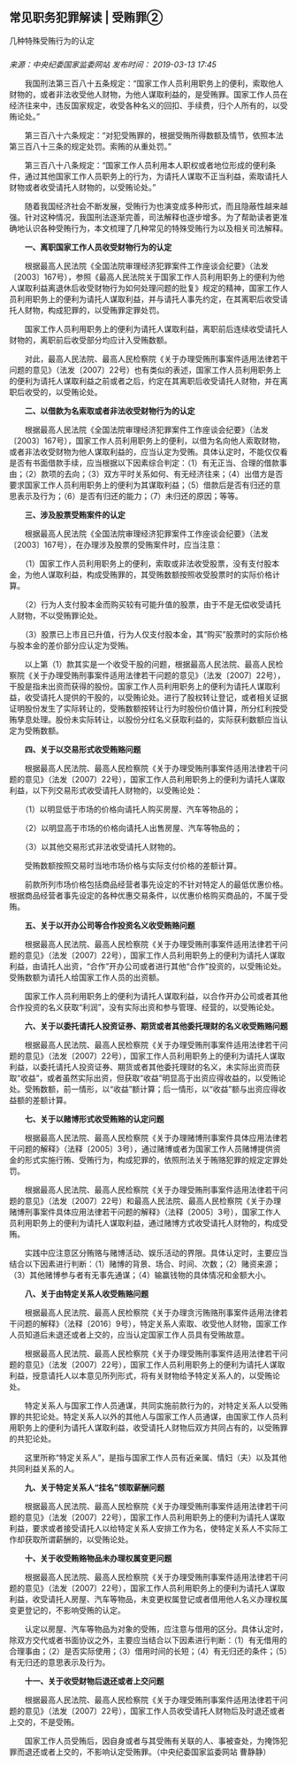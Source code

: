 ## 常见职务犯罪解读 | 受贿罪②  
几种特殊受贿行为的认定

### 

_来源：中央纪委国家监委网站_ _发布时间： 2019-03-13 17:45_

　　我国刑法第三百八十五条规定：“国家工作人员利用职务上的便利，索取他人财物的，或者非法收受他人财物，为他人谋取利益的，是受贿罪。国家工作人员在经济往来中，违反国家规定，收受各种名义的回扣、手续费，归个人所有的，以受贿论处。”

　　第三百八十六条规定：“对犯受贿罪的，根据受贿所得数额及情节，依照本法第三百八十三条的规定处罚。索贿的从重处罚。”

　　第三百八十八条规定：“国家工作人员利用本人职权或者地位形成的便利条件，通过其他国家工作人员职务上的行为，为请托人谋取不正当利益，索取请托人财物或者收受请托人财物的，以受贿论处。”

　　随着我国经济社会不断发展，受贿行为也演变成多种形式，而且隐蔽性越来越强。针对这种情况，我国刑法逐渐完善，司法解释也逐步增多。为了帮助读者更准确地认识各种受贿行为，本文梳理了几种常见的特殊受贿行为以及相关司法解释。

　　**一、离职国家工作人员收受财物行为的认定**

　　根据最高人民法院《全国法院审理经济犯罪案件工作座谈会纪要》（法发〔2003〕167号），参照《最高人民法院关于国家工作人员利用职务上的便利为他人谋取利益离退休后收受财物行为如何处理问题的批复》规定的精神，国家工作人员利用职务上的便利为请托人谋取利益，并与请托人事先约定，在其离职后收受请托人财物，构成犯罪的，以受贿罪定罪处罚。

　　国家工作人员利用职务上的便利为请托人谋取利益，离职前后连续收受请托人财物的，离职前后收受部分均应计入受贿数额。

　　对此，最高人民法院、最高人民检察院《关于办理受贿刑事案件适用法律若干问题的意见》（法发〔2007〕22号）也有类似的表述，国家工作人员利用职务上的便利为请托人谋取利益之前或者之后，约定在其离职后收受请托人财物，并在离职后收受的，以受贿论处。

　　**二、以借款为名索取或者非法收受财物行为的认定**

　　根据最高人民法院《全国法院审理经济犯罪案件工作座谈会纪要》（法发〔2003〕167号），国家工作人员利用职务上的便利，以借为名向他人索取财物，或者非法收受财物为他人谋取利益的，应当认定为受贿。具体认定时，不能仅仅看是否有书面借款手续，应当根据以下因素综合判定：（1）有无正当、合理的借款事由；（2）款项的去向；（3）双方平时关系如何、有无经济往来；（4）出借方是否要求国家工作人员利用职务上的便利为其谋取利益；（5）借款后是否有归还的意思表示及行为；（6）是否有归还的能力；（7）未归还的原因；等等。

　　**三、涉及股票受贿案件的认定**

　　根据最高人民法院《全国法院审理经济犯罪案件工作座谈会纪要》（法发〔2003〕167号），在办理涉及股票的受贿案件时，应当注意：

　　（1）国家工作人员利用职务上的便利，索取或非法收受股票，没有支付股本金，为他人谋取利益，构成受贿罪的，其受贿数额按照收受股票时的实际价格计算。

　　（2）行为人支付股本金而购买较有可能升值的股票，由于不是无偿收受请托人财物，不以受贿罪论处。

　　（3）股票已上市且已升值，行为人仅支付股本金，其“购买”股票时的实际价格与股本金的差价部分应认定为受贿。

　　以上第（1）款其实是一个收受干股的问题，根据最高人民法院、最高人民检察院《关于办理受贿刑事案件适用法律若干问题的意见》（法发〔2007〕22号），干股是指未出资而获得的股份。国家工作人员利用职务上的便利为请托人谋取利益，收受请托人提供的干股的，以受贿论处。进行了股权转让登记，或者相关证据证明股份发生了实际转让的，受贿数额按转让行为时股份价值计算，所分红利按受贿孳息处理。股份未实际转让，以股份分红名义获取利益的，实际获利数额应当认定为受贿数额。

　　**四、关于以交易形式收受贿赂问题**

　　根据最高人民法院、最高人民检察院《关于办理受贿刑事案件适用法律若干问题的意见》（法发〔2007〕22号），国家工作人员利用职务上的便利为请托人谋取利益，以下列交易形式收受请托人财物的，以受贿论处：

　　（1）以明显低于市场的价格向请托人购买房屋、汽车等物品的；

　　（2）以明显高于市场的价格向请托人出售房屋、汽车等物品的；

　　（3）以其他交易形式非法收受请托人财物的。

　　受贿数额按照交易时当地市场价格与实际支付价格的差额计算。

　　前款所列市场价格包括商品经营者事先设定的不针对特定人的最低优惠价格。根据商品经营者事先设定的各种优惠交易条件，以优惠价格购买商品的，不属于受贿。

　　**五、关于以开办公司等合作投资名义收受贿赂问题**

　　根据最高人民法院、最高人民检察院《关于办理受贿刑事案件适用法律若干问题的意见》（法发〔2007〕22号），国家工作人员利用职务上的便利为请托人谋取利益，由请托人出资，“合作”开办公司或者进行其他“合作”投资的，以受贿论处。受贿数额为请托人给国家工作人员的出资额。

　　国家工作人员利用职务上的便利为请托人谋取利益，以合作开办公司或者其他合作投资的名义获取“利润”，没有实际出资和参与管理、经营的，以受贿论处。

　　**六、关于以委托请托人投资证券、期货或者其他委托理财的名义收受贿赂问题**

　　根据最高人民法院、最高人民检察院《关于办理受贿刑事案件适用法律若干问题的意见》（法发〔2007〕22号），国家工作人员利用职务上的便利为请托人谋取利益，以委托请托人投资证券、期货或者其他委托理财的名义，未实际出资而获取“收益”，或者虽然实际出资，但获取“收益”明显高于出资应得收益的，以受贿论处。受贿数额，前一情形，以“收益”额计算；后一情形，以“收益”额与出资应得收益额的差额计算。

　　**七、关于以赌博形式收受贿赂的认定问题**

　　根据最高人民法院、最高人民检察院《关于办理赌博刑事案件具体应用法律若干问题的解释》（法释〔2005〕3号），通过赌博或者为国家工作人员赌博提供资金的形式实施行贿、受贿行为，构成犯罪的，依照刑法关于贿赂犯罪的规定定罪处罚。

　　根据最高人民法院、最高人民检察院《关于办理受贿刑事案件适用法律若干问题的意见》（法发〔2007〕22号）和最高人民法院、最高人民检察院《关于办理赌博刑事案件具体应用法律若干问题的解释》（法释〔2005〕3号），国家工作人员利用职务上的便利为请托人谋取利益，通过赌博方式收受请托人财物的，构成受贿。

　　实践中应注意区分贿赂与赌博活动、娱乐活动的界限。具体认定时，主要应当结合以下因素进行判断：（1）赌博的背景、场合、时间、次数；（2）赌资来源；（3）其他赌博参与者有无事先通谋；（4）输赢钱物的具体情况和金额大小。

　　**八、关于由特定关系人收受贿赂问题**

　　根据最高人民法院、最高人民检察院《关于办理贪污贿赂刑事案件适用法律若干问题的解释》（法释〔2016〕9号），特定关系人索取、收受他人财物，国家工作人员知道后未退还或者上交的，应当认定国家工作人员具有受贿故意。

　　根据最高人民法院、最高人民检察院《关于办理受贿刑事案件适用法律若干问题的意见》（法发〔2007〕22号），国家工作人员利用职务上的便利为请托人谋取利益，授意请托人以本意见所列形式，将有关财物给予特定关系人的，以受贿论处。

　　特定关系人与国家工作人员通谋，共同实施前款行为的，对特定关系人以受贿罪的共犯论处。特定关系人以外的其他人与国家工作人员通谋，由国家工作人员利用职务上的便利为请托人谋取利益，收受请托人财物后双方共同占有的，以受贿罪的共犯论处。

　　这里所称“特定关系人”，是指与国家工作人员有近亲属、情妇（夫）以及其他共同利益关系的人。

　　**九、关于特定关系人“挂名”领取薪酬问题**

　　根据最高人民法院、最高人民检察院《关于办理受贿刑事案件适用法律若干问题的意见》（法发〔2007〕22号），国家工作人员利用职务上的便利为请托人谋取利益，要求或者接受请托人以给特定关系人安排工作为名，使特定关系人不实际工作却获取所谓薪酬的，以受贿论处。

　　**十、关于收受贿赂物品未办理权属变更问题**

　　根据最高人民法院、最高人民检察院《关于办理受贿刑事案件适用法律若干问题的意见》（法发〔2007〕22号），国家工作人员利用职务上的便利为请托人谋取利益，收受请托人房屋、汽车等物品，未变更权属登记或者借用他人名义办理权属变更登记的，不影响受贿的认定。

　　认定以房屋、汽车等物品为对象的受贿，应注意与借用的区分。具体认定时，除双方交代或者书面协议之外，主要应当结合以下因素进行判断：（1）有无借用的合理事由；（2）是否实际使用；（3）借用时间的长短；（4）有无归还的条件；（5）有无归还的意思表示及行为。

　　**十一、关于收受财物后退还或者上交问题**

　　根据最高人民法院、最高人民检察院《关于办理受贿刑事案件适用法律若干问题的意见》（法发〔2007〕22号），国家工作人员收受请托人财物后及时退还或者上交的，不是受贿。

　　国家工作人员受贿后，因自身或者与其受贿有关联的人、事被查处，为掩饰犯罪而退还或者上交的，不影响认定受贿罪。（中央纪委国家监委网站 曹静静）